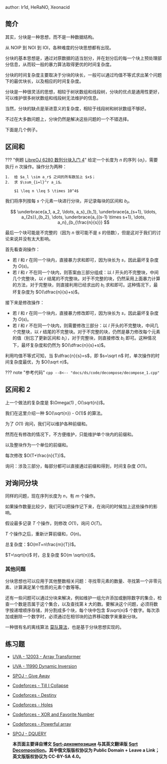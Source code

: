author: Ir1d, HeRaNO, Xeonacid

## 简介

其实，分块是一种思想，而不是一种数据结构。

从 NOIP 到 NOI 到 IOI，各种难度的分块思想都有出现。

分块的基本思想是，通过对原数据的适当划分，并在划分后的每一个块上预处理部分信息，从而较一般的暴力算法取得更优的时间复杂度。

分块的时间复杂度主要取决于分块的块长，一般可以通过均值不等式求出某个问题下的最优块长，以及相应的时间复杂度。

分块是一种很灵活的思想，相较于树状数组和线段树，分块的优点是通用性更好，可以维护很多树状数组和线段树无法维护的信息。

当然，分块的缺点是渐进意义的复杂度，相较于线段树和树状数组不够好。

不过在大多数问题上，分块仍然是解决这些问题的一个不错选择。

下面是几个例子。

## 区间和

??? "例题 [LibreOJ 6280 数列分块入门 4](https://loj.ac/problem/6280)"
    给定一个长度为 $n$ 的序列 $\{a_i\}$，需要执行 $n$ 次操作。操作分为两种：
    
    1.  给 $a_l \sim a_r$ 之间的所有数加上 $x$；
    2.  求 $\sum_{i=l}^r a_i$。
    
        $1 \leq n \leq 5 \times 10^4$

我们将序列按每 $s$ 个元素一块进行分块，并记录每块的区间和 $b_i$。

$$
\underbrace{a_1, a_2, \ldots, a_s}_{b_1}, \underbrace{a_{s+1}, \ldots, a_{2s}}_{b_2}, \dots, \underbrace{a_{(s-1) \times s+1}, \dots, a_n}_{b_{\frac{n}{s}}}
$$

最后一个块可能是不完整的（因为 $n$ 很可能不是 $s$ 的倍数），但是这对于我们的讨论来说并没有太大影响。

首先看查询操作：

-   若 $l$ 和 $r$ 在同一个块内，直接暴力求和即可，因为块长为 $s$，因此最坏复杂度为 $O(s)$。
-   若 $l$ 和 $r$ 不在同一个块内，则答案由三部分组成：以 $l$ 开头的不完整块，中间几个完整块，以 $r$ 结尾的不完整块。对于不完整的块，仍然采用上面暴力计算的方法，对于完整块，则直接利用已经求出的 $b_i$ 求和即可。这种情况下，最坏复杂度为 $O(\dfrac{n}{s}+s)$。

接下来是修改操作：

-   若 $l$ 和 $r$ 在同一个块内，直接暴力修改即可，因为块长为 $s$，因此最坏复杂度为 $O(s)$。
-   若 $l$ 和 $r$ 不在同一个块内，则需要修改三部分：以 $l$ 开头的不完整块，中间几个完整块，以 $r$ 结尾的不完整块。对于不完整的块，仍然是暴力修改每个元素的值（别忘了更新区间和 $b_i$），对于完整块，则直接修改 $b_i$ 即可。这种情况下，最坏复杂度和仍然为 $O(\dfrac{n}{s}+s)$。

利用均值不等式可知，当 $\dfrac{n}{s}=s$，即 $s=\sqrt n$ 时，单次操作的时间复杂度最优，为 $O(\sqrt n)$。

??? note "参考代码"
    ```cpp
    --8<-- "docs/ds/code/decompose/decompose_1.cpp"
    ```

## 区间和 2

上一个做法的复杂度是 $\Omega(1) , O(\sqrt{n})$。

我们在这里介绍一种 $O(\sqrt{n}) - O(1)$ 的算法。

为了 $O(1)$ 询问，我们可以维护各种前缀和。

然而在有修改的情况下，不方便维护，只能维护单个块内的前缀和。

以及整块作为一个单位的前缀和。

每次修改 $O(T+\frac{n}{T})$。

询问：涉及三部分，每部分都可以直接通过前缀和得到，时间复杂度 $O(1)$。

## 对询问分块

同样的问题，现在序列长度为 $n$，有 $m$ 个操作。

如果操作数量比较少，我们可以把操作记下来，在询问的时候加上这些操作的影响。

假设最多记录 $T$ 个操作，则修改 $O(1)$，询问 $O(T)$。

$T$ 个操作之后，重新计算前缀和，$O(n)$。

总复杂度：$O(mT+n\frac{m}{T})$。

$T=\sqrt{n}$ 时，总复杂度 $O(m \sqrt{n})$。

### 其他问题

分块思想也可以应用于其他整数相关问题：寻找零元素的数量、寻找第一个非零元素、计算满足某个性质的元素个数等等。

还有一些问题可以通过分块来解决，例如维护一组允许添加或删除数字的集合，检查一个数是否属于这个集合，以及查找第 $k$ 大的数。要解决这个问题，必须将数字按递增顺序存储，并分割成多个块，每个块中包含 $\sqrt{n}$ 个数字。每次添加或删除一个数字时，必须通过在相邻块的边界移动数字来重新分块。

一种很有名的离线算法 [莫队算法](../misc/mo-algo.md)，也是基于分块思想实现的。

## 练习题

-   [UVA - 12003 - Array Transformer](https://uva.onlinejudge.org/index.php?option=com_onlinejudge&Itemid=8&page=show_problem&problem=3154)
-   [UVA - 11990 Dynamic Inversion](https://uva.onlinejudge.org/index.php?option=com_onlinejudge&Itemid=8&page=show_problem&problem=3141)
-   [SPOJ - Give Away](http://www.spoj.com/problems/GIVEAWAY/)
-   [Codeforces - Till I Collapse](http://codeforces.com/contest/786/problem/C)
-   [Codeforces - Destiny](http://codeforces.com/contest/840/problem/D)
-   [Codeforces - Holes](http://codeforces.com/contest/13/problem/E)
-   [Codeforces - XOR and Favorite Number](https://codeforces.com/problemset/problem/617/E)
-   [Codeforces - Powerful array](http://codeforces.com/problemset/problem/86/D)
-   [SPOJ - DQUERY](https://www.spoj.com/problems/DQUERY)

    **本页面主要译自博文 [Sqrt-декомпозиция](http://e-maxx.ru/algo/sqrt_decomposition) 与其英文翻译版 [Sqrt Decomposition](https://cp-algorithms.com/data_structures/sqrt_decomposition.html)。其中俄文版版权协议为 Public Domain + Leave a Link；英文版版权协议为 CC-BY-SA 4.0。**

